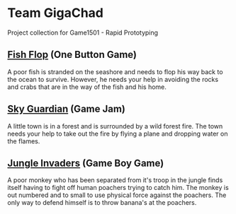 # Team GigaChad
Project collection for Game1501 - Rapid Prototyping

## [Fish Flop](https://gaddamit.itch.io/fish-flop) (One Button Game)
A poor fish is stranded on the seashore and needs to flop his way back to the ocean to survive. However, he needs your help in avoiding the rocks and crabs that are in the way of the fish and his home.

## [Sky Guardian](https://stooky86.itch.io/skyguardian) (Game Jam)
A little town is in a forest and is surrounded by a wild forest fire. The town needs your help to take out the fire by flying a plane and dropping water on the flames.

## [Jungle Invaders](https://gaddamit.itch.io/jungleinvaders) (Game Boy Game)
A poor monkey who has been separated from it's troop in the jungle finds  itself having to fight off human poachers trying to catch him. The monkey is out numbered and to small to use physical force against the poachers. The only way to defend himself is to throw banana's at the poachers.
